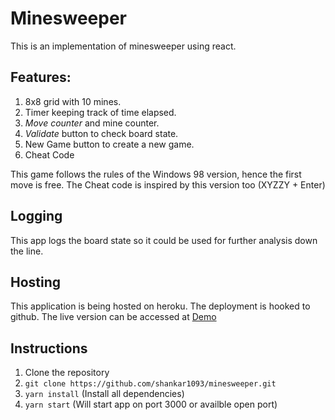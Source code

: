# Minesweeper
This is an implementation of minesweeper using react.

## Features:
1. 8x8 grid with 10 mines. 
2. Timer keeping track of time elapsed. 
3. *Move counter* and mine counter. 
4. *Validate* button to check board state. 
5. New Game button to create a new game.
6. Cheat Code

This game follows the rules of the Windows 98 version, hence the first move is free. The Cheat code is inspired by this version too (XYZZY + Enter)

## Logging

This app logs the board state so it could be used for further analysis down the line. 

## Hosting
This application is being hosted on heroku. The deployment is hooked to github. 
The live version can be accessed at [Demo](https://sr-minesweeper.herokuapp.com/)

## Instructions
1. Clone the repository
2. ```git clone https://github.com/shankar1093/minesweeper.git```
3. ```yarn install```  (Install all dependencies) 
4. ```yarn start``` (Will start app on port 3000 or availble open port)
